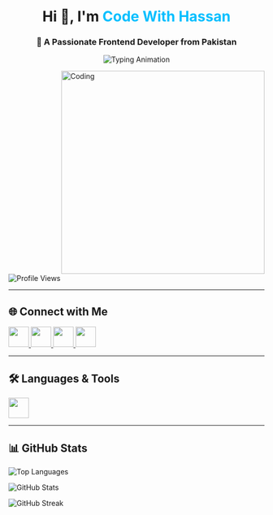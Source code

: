 <!-- PROFILE HEADER -->
<h1 align="center">
  Hi 👋, I'm <span style="color:#00bfff;">Code With Hassan</span>
</h1>
<h3 align="center">
  🚀 A Passionate Frontend Developer from Pakistan
</h3>

<!-- ANIMATED TYPING -->
<p align="center">
  <img src="https://readme-typing-svg.herokuapp.com?size=22&duration=3000&color=00bfff&center=true&vCenter=true&width=500&lines=Frontend+Developer;React.js+Enthusiast;Open+Source+Contributor;Always+Learning+New+Things" alt="Typing Animation">
</p>

<!-- CODING GIF -->
<img align="right" alt="Coding" width="400" src="https://i.giphy.com/media/qgQUggAC3Pfv687qPC/giphy.webp">

<!-- PROFILE VIEWS -->
<p align="left">
  <img src="https://komarev.com/ghpvc/?username=code-with-hassan01&label=Profile%20views&color=0e75b6&style=flat" alt="Profile Views" />
</p>

---

## 🌐 Connect with Me
<p align="left">
  <a href="https://linkedin.com/in/ali-hassan-tariq" target="_blank">
    <img src="https://skillicons.dev/icons?i=linkedin" height="40"/>
  </a>
  <a href="https://fb.com/ali-hassan" target="_blank">
    <img src="https://skillicons.dev/icons?i=facebook" height="40"/>
  </a>
  <a href="https://instagram.com/btw._.programer_00" target="_blank">
    <img src="https://skillicons.dev/icons?i=instagram" height="40"/>
  </a>
  <a href="https://discord.gg/ali-hassan-tariq" target="_blank">
    <img src="https://skillicons.dev/icons?i=discord" height="40"/>
  </a>
</p>

---

## 🛠 Languages & Tools
<p align="left">
  <img src="https://skillicons.dev/icons?i=html,css,bootstrap,js,react,cpp,figma" height="40"/>
</p>

---

## 📊 GitHub Stats
<p>
  <img src="https://github-readme-stats.vercel.app/api/top-langs/?username=code-with-hassan01&layout=compact&theme=tokyonight" alt="Top Languages"/>
</p>
<p>
  <img src="https://github-readme-stats.vercel.app/api?username=code-with-hassan01&show_icons=true&theme=tokyonight" alt="GitHub Stats"/>
</p>
<p>
  <img src="https://github-readme-streak-stats.herokuapp.com/?user=code-with-hassan01&theme=tokyonight" alt="GitHub Streak"/>
</p>
